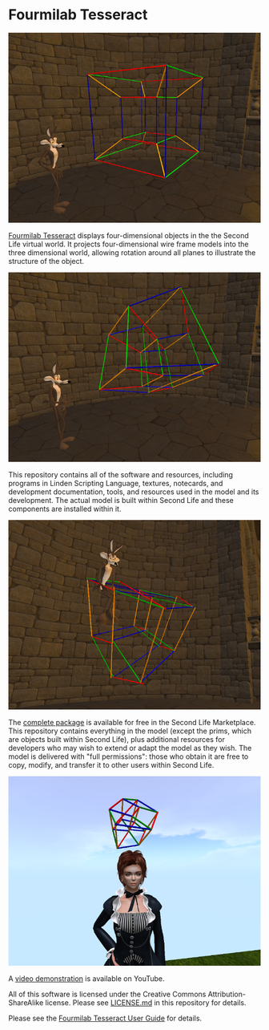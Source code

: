 # Fourmilab Tesseract

![Fourmilab Tesseract](marketplace/images/fourd01.png)

[Fourmilab Tesseract](https://marketplace.secondlife.com/p/Fourmilab-Tesseract/23903981)
displays four-dimensional objects in the the Second Life virtual world.
It projects four-dimensional wire frame models into the three
dimensional world, allowing rotation around all planes to illustrate
the structure of the object.

![Fourmilab Tesseract](marketplace/images/fourd06.png)

This repository contains all of the software and resources, including
programs in Linden Scripting Language, textures, notecards, and
development documentation, tools, and resources used in the model and
its development.  The actual model is built within Second Life and
these components are installed within it.

![Fourmilab Tesseract](marketplace/images/fourd10.png)

The
[complete package](https://marketplace.secondlife.com/p/Fourmilab-Tesseract/23903981)
is available for free in the Second Life Marketplace.  This repository
contains everything in the model (except the prims, which are objects
built within Second Life), plus additional resources for developers who
may wish to extend or adapt the model as they wish.  The model is
delivered with "full permissions": those who obtain it are free to
copy, modify, and transfer it to other users within Second Life.

![Fourmilab Tesseract](marketplace/images/fourd20.png)

A [video demonstration](https://www.youtube.com/watch?v=?)
is available on YouTube.

All of this software is licensed under the Creative Commons
Attribution-ShareAlike license.  Please see
[LICENSE.md](LICENSE.md) in this repository for details.

Please see the
[Fourmilab Tesseract User Guide](notecards/tesseract_user_guide.nc)
for details.
